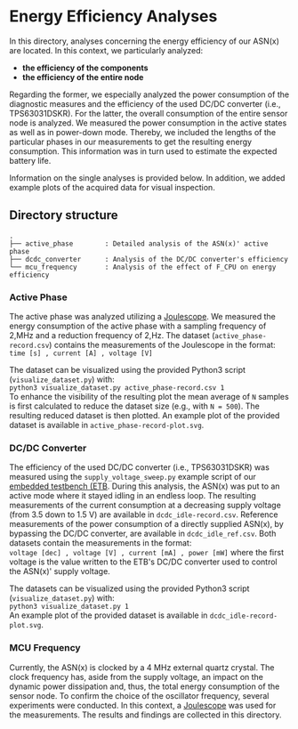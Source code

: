 # Energy Efficiency Analyses #

In this directory, analyses concerning the energy efficiency of our ASN(x) are located.
In this context, we particularly analyzed:

* **the efficiency of the components**
* **the efficiency of the entire node**

Regarding the former, we especially analyzed the power consumption of the diagnostic measures and the efficiency of the used DC/DC converter (i.e., TPS63031DSKR).
For the latter, the overall consumption of the entire sensor node is analyzed.
We measured the power consumption in the active states as well as in power-down mode.
Thereby, we included the lengths of the particular phases in our measurements to get the resulting energy consumption.
This information was in turn used to estimate the expected battery life.

Information on the single analyses is provided below.
In addition, we added example plots of the acquired data for visual inspection.


## Directory structure ##

```
.
├── active_phase        : Detailed analysis of the ASN(x)' active phase
├── dcdc_converter      : Analysis of the DC/DC converter's efficiency
└── mcu_frequency       : Analysis of the effect of F_CPU on energy efficiency
```


### Active Phase ###

The active phase was analyzed utilizing a [Joulescope](https://www.joulescope.com/).
We measured the energy consumption of the active phase with a sampling frequency of 2\,MHz and a reduction frequency of 2\,Hz.
The dataset (`active_phase-record.csv`) contains the measurements of the Joulescope in the format:  
`time [s] , current [A] , voltage [V]`

The dataset can be visualized using the provided Python3 script (`visualize_dataset.py`) with:  
  `python3 visualize_dataset.py active_phase-record.csv 1`  
To enhance the visibility of the resulting plot the mean average of `N` samples is first calculated to reduce the dataset size (e.g., with `N = 500`).
The resulting reduced dataset is then plotted.
An example plot of the provided dataset is available in `active_phase-record-plot.svg`.


### DC/DC Converter ###

The efficiency of the used DC/DC converter (i.e., TPS63031DSKR) was measured using the `supply_voltage_sweep.py` example script of our [embedded testbench (ETB](https://github.com/DoWiD-wsn/embedded_testbench).
During this analysis, the ASN(x) was put to an active mode where it stayed idling in an endless loop.
The resulting measurements of the current consumption at a decreasing supply voltage (from 3.5 down to 1.5 V) are available in `dcdc_idle-record.csv`.
Reference measurements of the power consumption of a directly supplied ASN(x), by bypassing the DC/DC converter, are available in `dcdc_idle_ref.csv`.
Both datasets contain the measurements in the format:  
`voltage [dec] , voltage [V] , current [mA] , power [mW]`
where the first voltage is the value written to the ETB's DC/DC converter used to control the ASN(x)' supply voltage.

The datasets can be visualized using the provided Python3 script (`visualize_dataset.py`) with:  
  `python3 visualize_dataset.py 1`  
An example plot of the provided dataset is available in `dcdc_idle-record-plot.svg`.


### MCU Frequency ###

Currently, the ASN(x) is clocked by a 4 MHz external quartz crystal.
The clock frequency has, aside from the supply voltage, an impact on the dynamic power dissipation and, thus, the total energy consumption of the sensor node.
To confirm the choice of the oscillator frequency, several experiments were conducted.
In this context, a [Joulescope](https://www.joulescope.com/) was used for the measurements.
The results and findings are collected in this directory.
